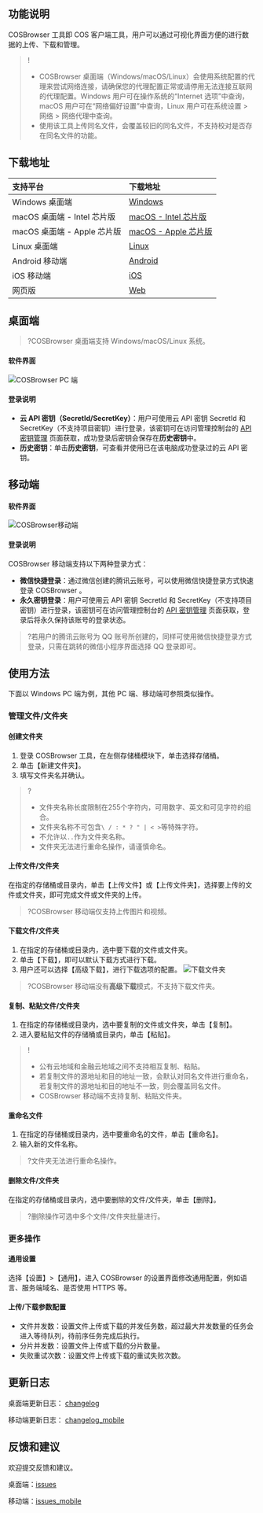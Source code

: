 ## 功能说明
COSBrowser 工具即 COS 客户端工具，用户可以通过可视化界面方便的进行数据的上传、下载和管理。

>!
>- COSBrowser 桌面端（Windows/macOS/Linux）会使用系统配置的代理来尝试网络连接，请确保您的代理配置正常或请停用无法连接互联网的代理配置。Windows 用户可在操作系统的“Internet 选项”中查询，macOS 用户可在“网络偏好设置”中查询，Linux 用户可在系统设置 > 网络 > 网络代理中查询。
>- 使用该工具上传同名文件，会覆盖较旧的同名文件，不支持校对是否存在同名文件的功能。

## 下载地址

|支持平台|下载地址|
|:---|:---|
|Windows 桌面端|[Windows](https://cos5.cloud.tencent.com/cosbrowser/cosbrowser-setup-latest.exe)|
|macOS 桌面端 - Intel 芯片版|[macOS - Intel 芯片版](https://cos5.cloud.tencent.com/cosbrowser/cosbrowser-latest.dmg)|
|macOS 桌面端 - Apple 芯片版|[macOS - Apple 芯片版](https://cosbrowser.cloud.tencent.com/cosbrowser-2.11.15-arm64.dmg)|
|Linux 桌面端|[Linux](https://cos5.cloud.tencent.com/cosbrowser/cosbrowser-latest-linux.zip)|
|Android 移动端|[Android](https://sj.qq.com/myapp/detail.htm?apkName=com.qcloud.cos.client)|
|iOS 移动端|[iOS](https://apps.apple.com/cn/app/id1469323992)|
|网页版|[Web](https://cosbrowser.cloud.tencent.com/web)|

## 桌面端

>?COSBrowser 桌面端支持 Windows/macOS/Linux 系统。

#### 软件界面

![COSBrowser PC 端](https://main.qcloudimg.com/raw/6b36f6090281ac7925544ac42bbef55c.png)

#### 登录说明

  - **云 API 密钥（SecretId/SecretKey）**：用户可使用云 API 密钥 SecretId 和 SecretKey（不支持项目密钥）进行登录，该密钥可在访问管理控制台的 [API 密钥管理](https://console.cloud.tencent.com/cam/capi) 页面获取，成功登录后密钥会保存在**历史密钥**中。
  - **历史密钥**：单击**历史密钥**，可查看并使用已在该电脑成功登录过的云 API 密钥。

## 移动端

#### 软件界面

![COSBrowser移动端](https://main.qcloudimg.com/raw/8cde524816485071348ff3d7aaca863f.png)

#### 登录说明

COSBrowser 移动端支持以下两种登录方式：
  - **微信快捷登录**：通过微信创建的腾讯云账号，可以使用微信快捷登录方式快速登录 COSBrowser 。
  - **永久密钥登录**：用户可使用云 API 密钥 SecretId 和 SecretKey（不支持项目密钥）进行登录，该密钥可在访问管理控制台的 [API 密钥管理](https://console.cloud.tencent.com/cam/capi) 页面获取，登录后将永久保持该账号的登录状态。

>?若用户的腾讯云账号为 QQ 账号所创建的，同样可使用微信快捷登录方式登录，只需在跳转的微信小程序界面选择 QQ 登录即可。

## 使用方法

下面以 Windows PC 端为例，其他 PC 端、移动端可参照类似操作。

### 管理文件/文件夹
#### 创建文件夹
1. 登录 COSBrowser 工具，在左侧存储桶模块下，单击选择存储桶。
2. 单击【新建文件夹】。
3. 填写文件夹名并确认。
>?
>- 文件夹名称长度限制在255个字符内，可用数字、英文和可见字符的组合。
>- 文件夹名称不可包含`\ / : * ? " | < >`等特殊字符。
>- 不允许以`..`作为文件夹名称。
>- 文件夹无法进行重命名操作，请谨慎命名。

#### 上传文件/文件夹
在指定的存储桶或目录内，单击【上传文件】或【上传文件夹】，选择要上传的文件或文件夹，即可完成文件或文件夹的上传。
>?COSBrowser 移动端仅支持上传图片和视频。

#### 下载文件/文件夹
1. 在指定的存储桶或目录内，选中要下载的文件或文件夹。
2. 单击【下载】，即可以默认下载方式进行下载。
3. 用户还可以选择【高级下载】，进行下载选项的配置。
![下载文件夹](https://main.qcloudimg.com/raw/e57f4a12cfce6c97ddc5c27d8f25cf4b.jpg)
>?COSBrowser 移动端没有**高级下载**模式，不支持下载文件夹。

#### 复制、粘贴文件/文件夹
1. 在指定的存储桶或目录内，选中要复制的文件或文件夹，单击【复制】。
2. 进入要粘贴文件的存储桶或目录内，单击【粘贴】。
>!
>- 公有云地域和金融云地域之间不支持相互复制、粘贴。
>- 若复制文件的源地址和目的地址一致，会默认对同名文件进行重命名，若复制文件的源地址和目的地址不一致，则会覆盖同名文件。
>- COSBrowser 移动端不支持复制、粘贴文件夹。

#### 重命名文件
1. 在指定的存储桶或目录内，选中要重命名的文件，单击【重命名】。
2. 输入新的文件名称。
>?文件夹无法进行重命名操作。

#### 删除文件/文件夹
在指定的存储桶或目录内，选中要删除的文件/文件夹，单击【删除】。
>?删除操作可选中多个文件/文件夹批量进行。

### 更多操作
#### 通用设置
选择【设置】>【通用】，进入 COSBrowser 的设置界面修改通用配置，例如语言、服务端域名、是否使用 HTTPS 等。

#### 上传/下载参数配置
- 文件并发数：设置文件上传或下载的并发任务数，超过最大并发数量的任务会进入等待队列，待前序任务完成后执行。
- 分片并发数：设置文件上传或下载的分片数量。
- 失败重试次数：设置文件上传或下载的重试失败次数。

## 更新日志

桌面端更新日志： [changelog](https://github.com/tencentyun/cosbrowser/blob/master/changelog.md)

移动端更新日志： [changelog_mobile](https://github.com/tencentyun/cosbrowser/blob/master/changelog_mobile.md)

## 反馈和建议

欢迎提交反馈和建议。

桌面端：[issues](https://github.com/tencentyun/cosbrowser/issues)

移动端：[issues_mobile](https://support.qq.com/embed/phone/67467)
